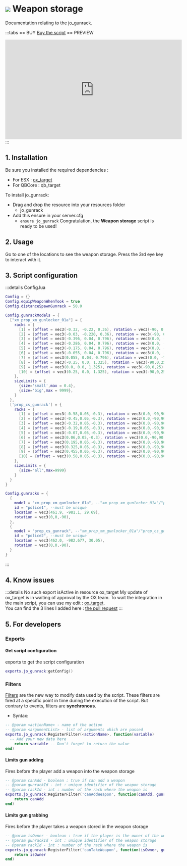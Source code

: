 # <img src="/images/gunrack.webp" /> Weapon storage
Documentation relating to the jo_gunrack.

:::tabs
== BUY
[Buy the script](https://shop.jumpon-studios.com/fivem/weapon-storage)
== PREVIEW
<iframe width="560" height="315" src="https://www.youtube.com/embed/wN7W2RE8r4M?si=o_3URKrSNJNL9wKc" title="YouTube video player" frameborder="0" allow="accelerometer; autoplay; clipboard-write; encrypted-media; gyroscope; picture-in-picture; web-share" allowfullscreen></iframe>
:::

## 1. Installation
Be sure you installed the required dependencies :
- For ESX : [ox_target](https://github.com/KadDarem/ox_target/tree/isactive-export)
- For QBCore : qb_target

To install jo_gunrack:
- Drag and drop the resource into your resources folder
  - jo_gunrack 
- Add this ensure in your server.cfg
  - `ensure jo_gunrack`
Congratulation, the **Weapon storage** script is ready to be used!

## 2. Usage
Go to one of the locations to see the weapon storage. Press the 3rd eye key to interact with it.

## 3. Script configuration

:::details Config.lua
```lua
Config = {}
Config.equipWeaponWhenTook = true
Config.distanceSpawnGunrack = 50.0

Config.gunrackModels = {
  ["xm_prop_xm_gunlocker_01a"] = {
    racks = {
      [1] = {offset = vec3(-0.32, -0.22, 0.36), rotation = vec3(-90, 0.0, 0.0), size = "small", autoAdjustDimension = "y"},
      [2] = {offset = vec3(-0.03, -0.220, 0.36), rotation = vec3(-90, 0.0, 0.0), size = "small", autoAdjustDimension = "y"},
      [3] = {offset = vec3(-0.396, 0.04, 0.796), rotation = vec3(0.0, -70, 90), size = "big", autoAdjustDimension = false},
      [4] = {offset = vec3(-0.286, 0.04, 0.796), rotation = vec3(0.0, -70, 90), size = "big", autoAdjustDimension = false},
      [5] = {offset = vec3(-0.175, 0.04, 0.796), rotation = vec3(0.0, -70, 90), size = "big", autoAdjustDimension = false},
      [6] = {offset = vec3(-0.055, 0.04, 0.796), rotation = vec3(0.0, -70, 90), size = "big", autoAdjustDimension = false},
      [7] = {offset = vec3(0.055, 0.04, 0.796), rotation = vec3(0.0, -70, 90), size = "big", autoAdjustDimension = false},
      [8] = {offset = vec3(-0.25, 0.0, 1.325), rotation = vec3(-90,0,25), size = "small", autoAdjustDimension = "y"},
      [9] = {offset = vec3(0.0, 0.0, 1.325), rotation = vec3(-90,0,25), size = "small", autoAdjustDimension = "y"},
      [10] = {offset = vec3(0.25, 0.0, 1.325), rotation = vec3(-90,0,25), size = "small", autoAdjustDimension = "y"},
    },
    sizeLimits = {
      {size='small',max = 0.4},
      {size='big',max = 9999},
    }
  },
  ['prop_cs_gunrack'] = {
    racks = {
      [1] = {offset = vec3(-0.58,0.05,-0.3), rotation = vec3(0.0,-90,90), size="all", autoAdjustDimension = "x"},
      [2] = {offset = vec3(-0.45,0.05,-0.3), rotation = vec3(0.0,-90,90), size="all", autoAdjustDimension = "x"},
      [3] = {offset = vec3(-0.32,0.05,-0.3), rotation = vec3(0.0,-90,90), size="all", autoAdjustDimension = "x"},
      [4] = {offset = vec3(-0.19,0.05,-0.3), rotation = vec3(0.0,-90,90), size="all", autoAdjustDimension = "x"},
      [5] = {offset = vec3(-0.07,0.05,-0.3), rotation = vec3(0.0,-90,90), size="all", autoAdjustDimension = "x"},
      [6] = {offset = vec3(0.06,0.05,-0.3), rotation = vec3(0.0,-90,90), size="all", autoAdjustDimension = "x"},
      [7] = {offset = vec3(0.195,0.05,-0.3), rotation = vec3(0.0,-90,90), size="all", autoAdjustDimension = "x"},
      [8] = {offset = vec3(0.325,0.05,-0.3), rotation = vec3(0.0,-90,90), size="all", autoAdjustDimension = "x"},
      [9] = {offset = vec3(0.455,0.05,-0.3), rotation = vec3(0.0,-90,90), size="all", autoAdjustDimension = "x"},
      [10] = {offset = vec3(0.58,0.05,-0.3), rotation = vec3(0.0,-90,90), size="all", autoAdjustDimension = "x"},
    },
    sizeLimits = {
      {size="all",max=9999}
    }
  }
}

Config.gunracks = {
  {
    model = "xm_prop_xm_gunlocker_01a", --"xm_prop_xm_gunlocker_01a"/"prop_cs_gunrack"
    id = "police1", --must be unique
    location = vec3(461.9, -981.1, 29.69),
    rotation = vec3(0,0,-90),
  },
  {
    model = "prop_cs_gunrack", --"xm_prop_xm_gunlocker_01a"/"prop_cs_gunrack"
    id = "police2", --must be unique
    location = vec3(462.0, -982.677, 30.05),
    rotation = vec3(0,0,-90),
  }
}
```
:::

## 4. Know issues
:::details No such export isActive in resource ox_target
My update of ox_target is in waiting of approval by the OX team. To wait the integration in the main script, you can use my edit : [ox_target](https://github.com/KadDarem/ox_target/tree/isactive-export).<br>
You can find the 3 lines I added here : [the pull request](https://github.com/overextended/ox_target/pull/133/commits/6573d595b86fc41d9bc815795f6ae4ab3bcc3852)
:::

## 5. For developers

### Exports

#### <Badge type="shared" text="Shared" /> Get script configuration
exports to get the script configuration
```lua
exports.jo_gunrack:getConfig()
```

### Filters

[Filters](/DeveloperResources/filters) are the new way to modify data used by the script. These filters are fired at a specific point in time during the execution of the script. But contrary to events, filters are **synchronous**. 

- Syntax: 
```lua
-- @param <actionName> - name of the action
-- @param <argumentList> - list of arguments which are passed
exports.jo_gunrack:RegisterFilter(<actionName>, function(variable)
  -- Add your new data here
	return variable -- Don't forget to return the value
end)
```

#### <Badge type="client" text="Client" /> Limits gun adding
Fires before the player add a weapon into the weapon storage
```lua
-- @param canAdd - boolean : true if can add a weapon
-- @param gunrackId - int : unique identifier of the weapon storage
-- @param rackId - int : number of the rack where the weapon is
exports.jo_gunrack:RegisterFilter('canAddWeapon', function(canAdd, gunrackId, rackId)
	return canAdd
end)
```
#### <Badge type="client" text="Client" /> Limits gun grabbing
Fires before the player takes a weapon stored in the weapon storage
```lua
-- @param isOwner - boolean : true if the player is the owner of the weapon
-- @param gunrackId - int : unique identifier of the weapon storage
-- @param rackId - int : number of the rack where the weapon is
exports.jo_gunrack:RegisterFilter('canTakeWeapon', function(isOwner, gunrackId, rackId)
	return isOwner
end)
```